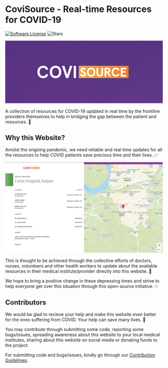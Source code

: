 # CoviSource - Real-time Resources for COVID-19



[![Software License](https://img.shields.io/github/license/EmperorYP7/CoviSource?style=for-the-badge&logo=appveyor)](./LICENSE)
![Stars](https://img.shields.io/github/stars/EmperorYP7/CoviSource?style=for-the-badge&logo=appveyor)

![banner](./src/assets/img/banner.png)

A collection of resources for COVID-19 updated in real time by the frontline providers
themselves to help in bridging the gap between the patient and resources. :rocket:

## Why this Website?

Amidst the ongoing pandemic, we need reliable and real time updates for all the resources to 
help COVID patients save precious time and their lives. :white_check_mark:

![website](./src/assets/img/website.png)

This is thought to be achieved through the collective efforts of doctors,
nurses, volunteers and other health workers to update about the available
resources in their medical institute/provider directly into this website. :couple:

We hope to bring a positive change in these depressing times and strive
to help everyone get over this situation through this open-source initiative. :sparkles:

## Contributors

We would be glad to recieve your help and make this website even better for the ones suffering 
from COVID. Your help can save many lives. :pray:

You may contribute through submitting some code, reporting some bugs/issues, spreading
awareness about this website to your local medical institutes, sharing about this website
on social media or donating funds to the project.

For submitting code and bugs/issues, kindly go through our 
[Contribution Guidelines](/.github/CONTRIBUTING.md).